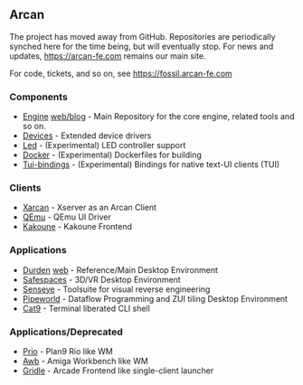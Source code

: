 ## Arcan

The project has moved away from GitHub. Repositories are periodically synched here for the time being, but will eventually stop. For news and updates, https://arcan-fe.com remains our main site.

For code, tickets, and so on, see https://fossil.arcan-fe.com

### Components
* [Engine](https://github.com/letoram/arcan) [web/blog](https://arcan-fe.com) - Main Repository for the core engine, related tools and so on.
* [Devices](https://github.com/letoram/arcan-devices) - Extended device drivers
* [Led](https://github.com/letoram/aledctrl) - (Experimental) LED controller support
* [Docker](https://github.com/letoram/arcan-docker) - (Experimental) Dockerfiles for building
* [Tui-bindings](https://github.com/letoram/tui-bindings) - (Experimental) Bindings for native text-UI clients (TUI)

### Clients
* [Xarcan](https://github.com/letoram/xarcan) - Xserver as an Arcan Client
* [QEmu](https://github.com/letoram/qemu) - QEmu UI Driver
* [Kakoune](https://github.com/cipharius/kakoune) - Kakoune Frontend

### Applications
* [Durden](https://github.com/letoram/durden) [web](https://durden.arcan-fe.com) - Reference/Main Desktop Environment
* [Safespaces](https://github.com/letoram/safespaces) - 3D/VR Desktop Environment
* [Senseye](https://github.com/letoram/senseye) - Toolsuite for visual reverse engineering
* [Pipeworld](https://github.com/letoram/pipeworld) - Dataflow Programming and ZUI tiling Desktop Environment
* [Cat9](https://github.com/letoram/cat9) - Terminal liberated CLI shell

### Applications/Deprecated
* [Prio](https://github.com/letoram/prio) - Plan9 Rio like WM
* [Awb](https://github.com/letoram/awb) - Amiga Workbench like WM
* [Gridle](https://github.com/letoram/gridle) - Arcade Frontend like single-client launcher
